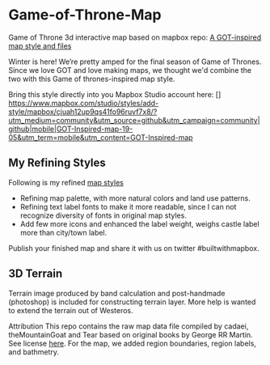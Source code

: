 # Game-of-Throne-Map
Game of Throne 3d interactive map based on mapbox repo: [A GOT-inspired map style and files](https://github.com/mapbox/GOT-Inspired-Map)

Winter is here! We’re pretty amped for the final season of Game of Thrones. Since we love GOT and love making maps, we thought we'd combine the two with this Game of thrones-inspired map style.

Bring this style directly into you Mapbox Studio account here: [] https://www.mapbox.com/studio/styles/add-style/mapbox/cjuah12up9qs41fo96ruvf7x8/?utm_medium=community&utm_source=github&utm_campaign=community|github|mobile|GOT-Inspired-map-19-05&utm_term=mobile&utm_content=GOT-Inspired-map

## My Refining Styles
Following is my refined [map styles](https://api.mapbox.com/styles/v1/huangyixiu/cjuo5ww3v1n711eqgmniofos5.html?fresh=true&title=true&access_token=pk.eyJ1IjoiaHVhbmd5aXhpdSIsImEiOiJjanVzaWFjbmMwMHg4M3lxdzY0YjByeGJmIn0.i8X6qndaM8f3LaNoRtuRhw#5.1/0.762392/19.638807/1)

- Refining map palette, with more natural colors and land use patterns.
- Refining text label fonts to make it more readable, since I can not recognize diversity of fonts in original map styles.
- Add few more icons and enhanced the label weight, weighs castle label more than city/town label.

Publish your finished map and share it with us on twitter #builtwithmapbox.

## 3D Terrain
Terrain image produced by band calculation and post-handmade (photoshop) is included for constructing terrain layer. More help is wanted to extend the terrain out of Westeros.

Attribution
This repo contains the raw map data file compiled by cadaei, theMountainGoat and Tear based on original books by George RR Martin. See license [here](https://github.com/mapbox/GOT-Inspired-Map/blob/master/GoTRelease/LICENSE.md). For the map, we added region boundaries, region labels, and bathmetry.
